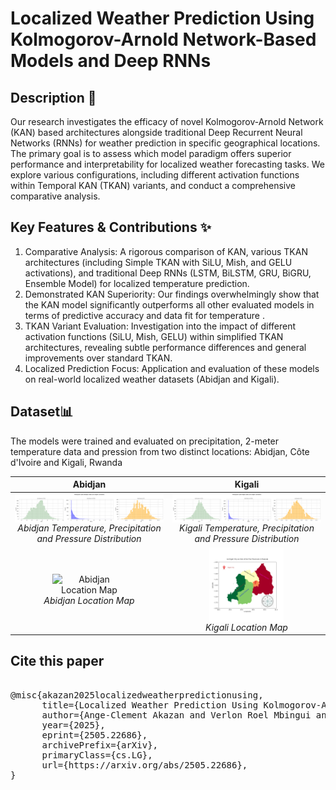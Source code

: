 <!-- ---
jupyter:
  jupytext:
    cell_metadata_filter: -all
    custom_cell_magics: kql
    main_language: python
    text_representation:
      extension: .md
      format_name: markdown
      format_version: '1.3'
      jupytext_version: 1.11.2
--- -->

<!-- ## Localized Weather Prediction Using Kolmogorov-Arnold Networks and Deep RNNs -->

# Localized Weather Prediction  Using Kolmogorov-Arnold Network-Based Models and Deep RNNs

## Description 📝 
Our  research investigates the efficacy of novel Kolmogorov-Arnold Network (KAN) based architectures alongside traditional Deep Recurrent Neural Networks (RNNs) for weather prediction in specific geographical locations. The primary goal is to assess which model paradigm offers superior performance and interpretability for localized weather forecasting tasks. We explore various configurations, including different activation functions within Temporal KAN (TKAN) variants, and conduct a comprehensive comparative analysis.


## Key Features & Contributions ✨ 
1. Comparative Analysis: A rigorous comparison of KAN, various TKAN architectures (including Simple TKAN with SiLU, Mish, and GELU activations), and traditional Deep RNNs (LSTM, BiLSTM, GRU, BiGRU, Ensemble Model) for localized temperature prediction.
2. Demonstrated KAN Superiority: Our findings overwhelmingly show that the KAN model significantly outperforms all other evaluated models in terms of predictive accuracy and data fit for temperature .
3. TKAN Variant Evaluation: Investigation into the impact of different activation functions (SiLU, Mish, GELU) within simplified TKAN architectures, revealing subtle performance differences and general improvements over standard TKAN.
4. Localized Prediction Focus: Application and evaluation of these models on real-world localized weather datasets (Abidjan and Kigali).

## Dataset📊
The models were trained and evaluated on precipitation, 2-meter temperature data and pression from two distinct locations: Abidjan, Côte d'Ivoire and Kigali, Rwanda
<!-- ![Abidjan Variables distribution](Abidjan_Hist.png)
![Kigali Variables distribution](Kigali_Hist.png) -->
<table>
  <thead>
    <tr>
      <th style="text-align: center;">Abidjan</th>
      <th style="text-align: center;">Kigali</th>
    </tr>
  </thead>
  <tbody>
    <tr>
      <td style="text-align: center;">
        <img src="Abidjan_Hist.png" alt="Abidjan Variables distribution" style="max-width:100%; height:auto; display:block; margin-left:auto; margin-right:auto;">
        <em>Abidjan Temperature, Precipitation and  Pressure Distribution</em>
      </td>
      <td style="text-align: center;">
        <img src="Kigali_Hist.png" alt="Kigali Variables distribution" style="max-width:100%; height:auto; display:block; margin-left:auto; margin-right:auto;">
        <em>Kigali Temperature, Precipitation and  Pressure Distribution</em>
      </td>
    </tr>
    <tr>
      <td style="text-align: center;">
        <img src="Abj.png" alt="Abidjan Location Map" style="max-width:50%; height:auto; display:block; margin-left:auto; margin-right:auto;">
        <em>Abidjan Location Map</em>
      </td>
      <td style="text-align: center;">
        <img src="Kgl.png" alt="Kigali Location Map" style="max-width:50%; height:auto; display:block; margin-left:auto; margin-right:auto;">
        <em>Kigali Location Map</em>
      </td>
    </tr>
  </tbody>
</table>


## Cite this paper
 <pre> 
@misc{akazan2025localizedweatherpredictionusing,
      title={Localized Weather Prediction Using Kolmogorov-Arnold Network-Based Models and Deep RNNs}, 
      author={Ange-Clement Akazan and Verlon Roel Mbingui and Gnankan Landry Regis N'guessan and Issa Karambal},
      year={2025},
      eprint={2505.22686},
      archivePrefix={arXiv},
      primaryClass={cs.LG},
      url={https://arxiv.org/abs/2505.22686}, 
}
 </pre> 



